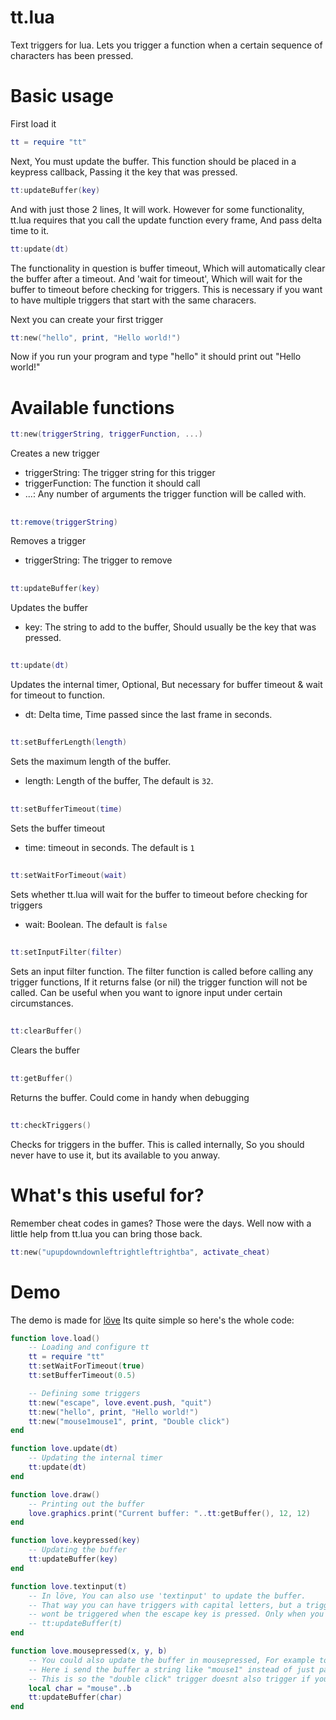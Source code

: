 # tt.lua
Text triggers for lua. Lets you trigger a function when a certain sequence of characters has been pressed.

# Basic usage
First load it
```lua
tt = require "tt"
```
Next, You must update the buffer. This function should be placed in a keypress callback, Passing it the key that was pressed.
```lua
tt:updateBuffer(key)
```
And with just those 2 lines, It will work. However for some functionality, tt.lua requires that you call the update function every frame, And pass delta time to it.
```lua
tt:update(dt)
```
The functionality in question is buffer timeout, Which will automatically clear the buffer after a timeout. And 'wait for timeout', Which will wait for the buffer to timeout before checking for triggers. This is necessary if you want to have multiple triggers that start with the same characers.

Next you can create your first trigger
```lua
tt:new("hello", print, "Hello world!")
```
Now if you run your program and type "hello" it should print out "Hello world!"

# Available functions

```lua 
tt:new(triggerString, triggerFunction, ...)
```
Creates a new trigger
* triggerString: The trigger string for this trigger
* triggerFunction: The function it should call
* ...: Any number of arguments the trigger function will be called with.
##
```lua
tt:remove(triggerString)
```
Removes a trigger
* triggerString: The trigger to remove
##
```lua
tt:updateBuffer(key)
```
Updates the buffer
* key: The string to add to the buffer, Should usually be the key that was pressed.
##
```lua
tt:update(dt)
```
Updates the internal timer, Optional, But necessary for buffer timeout & wait for timeout to function.
* dt: Delta time, Time passed since the last frame in seconds.
##
```lua
tt:setBufferLength(length)
```
Sets the maximum length of the buffer.
* length: Length of the buffer, The default is `32`.
##
```lua
tt:setBufferTimeout(time)
```
Sets the buffer timeout
* time: timeout in seconds. The default is `1`
##
```lua
tt:setWaitForTimeout(wait)
```
Sets whether tt.lua will wait for the buffer to timeout before checking for triggers
* wait: Boolean. The default is `false`
##
```lua
tt:setInputFilter(filter)
```
Sets an input filter function. The filter function is called before calling any trigger functions, If it returns false (or nil) the trigger function will not be called. Can be useful when you want to ignore input under certain circumstances.
##
```lua
tt:clearBuffer()
```
Clears the buffer
##
```lua
tt:getBuffer()
```
Returns the buffer. Could come in handy when debugging
##
```lua
tt:checkTriggers()
```
Checks for triggers in the buffer. This is called internally, So you should never have to use it, but its available to you anway.

# What's this useful for?
Remember cheat codes in games? Those were the days. Well now with a little help from tt.lua you can bring those back.
```lua
tt:new("upupdowndownleftrightleftrightba", activate_cheat)
```

# Demo
The demo is made for [löve](https://love2d.org)
Its quite simple so here's the whole code:
```lua
function love.load()
    -- Loading and configure tt
    tt = require "tt"
    tt:setWaitForTimeout(true)
    tt:setBufferTimeout(0.5)

    -- Defining some triggers
    tt:new("escape", love.event.push, "quit")
    tt:new("hello", print, "Hello world!")
    tt:new("mouse1mouse1", print, "Double click")
end

function love.update(dt)
    -- Updating the internal timer
    tt:update(dt)
end

function love.draw()
    -- Printing out the buffer
    love.graphics.print("Current buffer: "..tt:getBuffer(), 12, 12)
end

function love.keypressed(key)
    -- Updating the buffer
    tt:updateBuffer(key)
end

function love.textinput(t)
    -- In löve, You can also use 'textinput' to update the buffer.
    -- That way you can have triggers with capital letters, but a trigger like "escape"
    -- wont be triggered when the escape key is pressed. Only when you type it out.
    -- tt:updateBuffer(t)
end

function love.mousepressed(x, y, b)
    -- You could also update the buffer in mousepressed, For example to detect a double click
    -- Here i send the buffer a string like "mouse1" instead of just passing it "b" directly
    -- This is so the "double click" trigger doesnt also trigger if you just type "11" 
    local char = "mouse"..b
    tt:updateBuffer(char)
end
```
